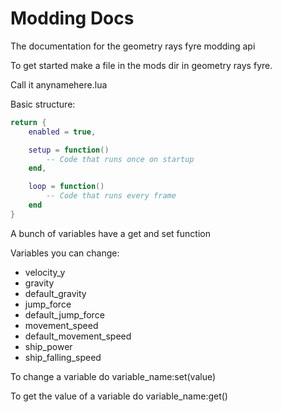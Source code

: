 # Modding Docs
The documentation for the geometry rays fyre modding api

To get started make a file in the mods dir in geometry rays fyre.

Call it anynamehere.lua

Basic structure:

```lua
return {
    enabled = true,

    setup = function()
        -- Code that runs once on startup
    end,

    loop = function()
        -- Code that runs every frame
    end
}
```

A bunch of variables have a get and set function

Variables you can change:

- velocity_y
- gravity
- default_gravity
- jump_force
- default_jump_force
- movement_speed
- default_movement_speed
- ship_power
- ship_falling_speed

To change a variable do variable_name:set(value)

To get the value of a variable do variable_name:get()
